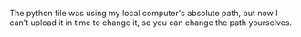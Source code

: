 The python file was using my local computer's absolute path, but now I can't upload it in time to change it, so you can change the path yourselves.
